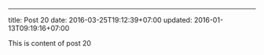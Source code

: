 ---
title: Post 20
date: 2016-03-25T19:12:39+07:00
updated: 2016-01-13T09:19:16+07:00

This is content of post 20